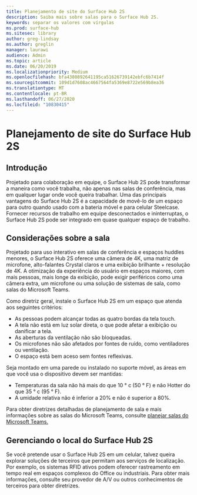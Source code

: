 ```yaml
---
title: Planejamento de site do Surface Hub 2S
description: Saiba mais sobre salas para o Surface Hub 2S.
keywords: separar os valores com vírgulas
ms.prod: surface-hub
ms.sitesec: library
author: greg-lindsay
ms.author: greglin
manager: laurawi
audience: Admin
ms.topic: article
ms.date: 06/20/2019
ms.localizationpriority: Medium
ms.openlocfilehash: bfa4380892641195ca51626739142ebfc6b7414f
ms.sourcegitcommit: 109d1d7608ac4667564fa5369e8722e569b8ea36
ms.translationtype: MT
ms.contentlocale: pt-BR
ms.lasthandoff: 06/27/2020
ms.locfileid: "10830415"
---
```

# Planejamento de site do Surface Hub 2S

##  <a name="introduction"></a>Introdução

Projetado para colaboração em equipe, o Surface Hub 2S pode transformar a maneira como você trabalha, não apenas nas salas de conferência, mas em qualquer lugar onde você queira trabalhar. Uma das principais vantagens do Surface Hub 2S é a capacidade de movê-lo de um espaço para outro quando usado com a bateria móvel e para celular Steelcase. Fornecer recursos de trabalho em equipe desconectados e ininterruptas, o Surface Hub 2S pode ser integrado em quase qualquer espaço de trabalho.

##  <a name="room-considerations"></a>Considerações sobre a sala

Projetado para uso interativo em salas de conferência e espaços huddles menores, o Surface Hub 2S oferece uma câmera de 4K, uma matriz de microfone, alto-falantes Crystal claros e uma exibição brilhante + resolução de 4K. A otimização da experiência do usuário em espaços maiores, com mais pessoas, mais longe da exibição, pode exigir periféricos como uma câmera extra, um microfone ou uma solução de sistemas de sala, como salas do Microsoft Teams.

Como diretriz geral, instale o Surface Hub 2S em um espaço que atenda aos seguintes critérios:

- As pessoas podem alcançar todas as quatro bordas da tela touch.
- A tela não está em luz solar direta, o que pode afetar a exibição ou danificar a tela.
- As aberturas da ventilação não são bloqueadas.
- Os microfones não são afetados por fontes de ruído, como ventiladores ou ventilação.
- O espaço está bem aceso sem fontes reflexivas.

Seja montado em uma parede ou instalado no suporte móvel, as áreas em que você usa o dispositivo devem ser mantidas:

- Temperaturas da sala não há mais do que 10 ° c (50 ° F) e não Hotter do que 35 ° c (95 ° F).
- A umidade relativa não é inferior a 20% e não é superior a 80%.

Para obter diretrizes detalhadas de planejamento de sala e mais informações sobre as salas do Microsoft Teams, consulte [planejar salas do Microsoft Teams.](https://docs.microsoft.com/MicrosoftTeams/room-systems/skype-room-systems-v2-0)

##  <a name="managing-surface-hub-2s-location"></a>Gerenciando o local do Surface Hub 2S

Se você pretende usar o Surface Hub 2S em um celular, talvez queira explorar soluções de terceiros que permitam aos serviços de localização. Por exemplo, os sistemas RFID ativos podem oferecer rastreamento em tempo real em espaços complexos do Office ou industriais. Para obter mais informações, consulte seu provedor de A/V ou outros conhecimentos de terceiros para obter diretrizes.
